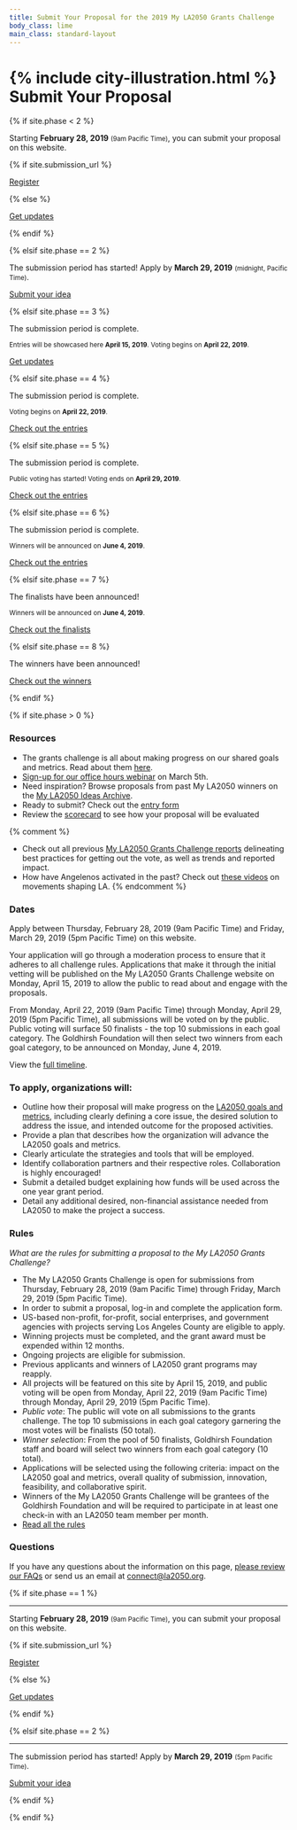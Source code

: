 ```yaml
---
title: Submit Your Proposal for the 2019 My LA2050 Grants Challenge
body_class: lime
main_class: standard-layout
---
```


<h1>
  {% include city-illustration.html %}
  Submit Your Proposal
</h1>

{% if site.phase < 2 %}

<div class="introduction" markdown="1">

<p class="max-width: 23em">Starting <strong class="avoid-break">February 28, 2019</strong> <small class="avoid-break">(9am Pacific Time)</small>, <span class="avoid-break">you can submit your proposal on this website.</span></p>

{% if site.submission_url %}

<p class="action" markdown="1">
  <a href="{{ site.submission_url }}">Register</a>
</p>

{% else %}

<p class="action" markdown="1">
  <a href="{{ site.mailing_list_url }}">Get updates</a>
</p>

{% endif %}

</div>

{% elsif site.phase == 2 %}

<div class="introduction" markdown="1">

The submission period has started! Apply by <strong>March 29, 2019</strong> <small>(midnight, Pacific Time)</small>.

<p class="action" markdown="1">
  <a href="{{ site.submission_url }}">Submit your idea</a>
</p>

</div>

{% elsif site.phase == 3 %}

<div class="introduction" markdown="1">

The submission period is complete.

<small>
Entries will be showcased here <strong>April 15, 2019</strong>. 
Voting begins on
<span class="avoid-break">
  <strong>April 22, 2019</strong>.
</span>
</small>

<p class="action" markdown="1">
  <a href="{{ site.mailing_list_url }}">Get updates</a>
</p>

</div>

{% elsif site.phase == 4 %}

<div class="introduction" markdown="1">

The submission period is complete.

<small>
Voting begins on
<span class="avoid-break">
  <strong>April 22, 2019</strong>.
</span>
</small>

<p class="action" markdown="1">
  <a href="/entries/">Check out the entries</a>
</p>

</div>

{% elsif site.phase == 5 %}

<div class="introduction" markdown="1">

The submission period is complete.

<p style="max-width: 25em">
  <small>
  Public voting has started!
  Voting ends on
  <span class="avoid-break">
    <strong>April 29, 2019</strong>.
  </span>
  </small>
</p>

<p class="action" markdown="1">
  <a href="/entries/">Check out the entries</a>
</p>

</div>

{% elsif site.phase == 6 %}

<div class="introduction" markdown="1">

The submission period is complete.

<small>
  Winners will be announced on 
  <span class="avoid-break">
    <strong>June 4, 2019</strong>.
  </span>
</small>

<p class="action" markdown="1">
  <a href="/entries/">Check out the entries</a>
</p>

</div>

{% elsif site.phase == 7 %}

<div class="introduction" markdown="1">

The finalists have been announced!

<small>
  Winners will be announced on 
  <span class="avoid-break">
    <strong>June 4, 2019</strong>.
  </span>
</small>

<p class="action">
  <a href="/finalists/">Check out the finalists</a>
</p>

</div>

{% elsif site.phase == 8 %}

<div class="introduction" markdown="1">

The winners have been announced!

<p class="action">
  <a href="/winners/">Check out the winners</a>
</p>

</div>

{% endif %}


{% if site.phase > 0 %}


### Resources

* The grants challenge is all about making progress on our shared goals and metrics. Read about them [here](http://la2050.s3-us-west-1.amazonaws.com/reports/1/pdfs/vision_for_a_successful_los_angeles.pdf?1441226432). 
* <a href="https://docs.google.com/forms/d/e/1FAIpQLSf4drDm6lKpmJudzHY8GYbXHvCszKoGuQUZsPR5TXc54OvDIQ/viewform">Sign-up for our office hours webinar</a> on March 5th. 
* Need inspiration? Browse proposals from past My LA2050 winners on the [My LA2050 Ideas Archive](https://archive.la2050.org/search/?keywords=winner). 
* Ready to submit? Check out the [entry form](https://drive.google.com/drive/u/0/folders/13kEX-1p_OgnW8AdHK0Ie6SxCPAHe2Ci0)
* Review the [scorecard](https://drive.google.com/drive/u/0/folders/13kEX-1p_OgnW8AdHK0Ie6SxCPAHe2Ci0) to see how your proposal will be evaluated

{% comment %}
* Check out all previous [My LA2050 Grants Challenge reports](https://la2050.org/reports) delineating best practices for getting out the vote, as well as trends and reported impact.
* How have Angelenos activated in the past? Check out [these videos](https://www.facebook.com/LA2050/videos/vl.1855009431227001/1798255590244812/?type=1) on movements shaping LA. 
{% endcomment %}


### Dates

Apply between Thursday, February 28, 2019 (9am Pacific Time) and Friday, March 29, 2019 (5pm Pacific Time) on this website. 

Your application will go through a moderation process to ensure that it adheres to all challenge rules. Applications that make it through the initial vetting will be published on the My LA2050 Grants Challenge website on Monday, April 15, 2019 to allow the public to read about and engage with the proposals.

From Monday, April 22, 2019 (9am Pacific Time) through Monday, April 29, 2019 (5pm Pacific Time), all submissions will be voted on by the public. Public voting will surface 50 finalists - the top 10 submissions in each goal category. The Goldhirsh Foundation will then select two winners from each goal category, to be announced on Monday, June 4, 2019.

View the [full timeline](/timeline).


### To apply, organizations will:

* Outline how their proposal will make progress on the [LA2050 goals and metrics](/about/#goals), including clearly defining a core issue, the desired solution to address the issue, and intended outcome for the proposed activities.
* Provide a plan that describes how the organization will advance the LA2050 goals and metrics.
* Clearly articulate the strategies and tools that will be employed.
* Identify collaboration partners and their respective roles. Collaboration is highly encouraged!
* Submit a detailed budget explaining how funds will be used across the one year grant period.
* Detail any additional desired, non-financial assistance needed from LA2050 to make the project a success.

### Rules

_What are the rules for submitting a proposal to the My LA2050 Grants Challenge?_

* The My LA2050 Grants Challenge is open for submissions from Thursday, February 28, 2019 (9am Pacific Time) through Friday, March 29, 2019 (5pm Pacific Time).
* In order to submit a proposal, log-in and complete the application form.
* US-based non-profit, for-profit, social enterprises, and government agencies with projects serving Los Angeles County are eligible to apply.
* Winning projects must be completed, and the grant award must be expended within 12 months.
* Ongoing projects are eligible for submission.
* Previous applicants and winners of LA2050 grant programs may reapply.
* All projects will be featured on this site by April 15, 2019, and public voting will be open from Monday, April 22, 2019 (9am Pacific Time) through Monday, April 29, 2019 (5pm Pacific Time).
* <em>Public vote</em>: The public will vote on all submissions to the grants challenge. The top 10 submissions in each goal category garnering the most votes will be finalists (50 total).
* <em>Winner selection</em>: From the pool of 50 finalists, Goldhirsh Foundation staff and board will select two winners from each goal category (10 total).
* Applications will be selected using the following criteria: impact on the LA2050 goal and metrics, overall quality of submission, innovation, feasibility, and collaborative spirit.
* Winners of the My LA2050 Grants Challenge will be grantees of the Goldhirsh Foundation and will be required to participate in at least one check-in with an LA2050 team member per month.
* [Read all the rules](http://la2050.s3-us-west-1.amazonaws.com/comfy/cms/files/135/files/original/2019GrantsChallengeRules.pdf)

### Questions

If you have any questions about the information on this page, [please review our FAQs](/faqs) or send us an email at [connect@la2050.org](mailto:connect@la2050.org).

{% if site.phase == 1 %}

* * *

<div class="introduction" markdown="1">

<p class="max-width: 23em">Starting <strong class="avoid-break">February 28, 2019</strong> <small class="avoid-break">(9am Pacific Time)</small>, <span class="avoid-break">you can submit your proposal on this website.</span></p>

{% if site.submission_url %}

<p class="action" markdown="1">
  <a href="{{ site.submission_url }}">Register</a>
</p>

{% else %}

<p class="action" markdown="1">
  <a href="{{ site.mailing_list_url }}">Get updates</a>
</p>

{% endif %}

{% elsif site.phase == 2 %}

* * *

<div class="introduction" markdown="1">

The submission period has started! Apply by <strong>March 29, 2019</strong> <small>(5pm Pacific Time)</small>.

<p class="action" markdown="1">
  <a href="{{ site.submission_url }}">Submit your idea</a>
</p>

</div>

{% endif %}


{% endif %}
